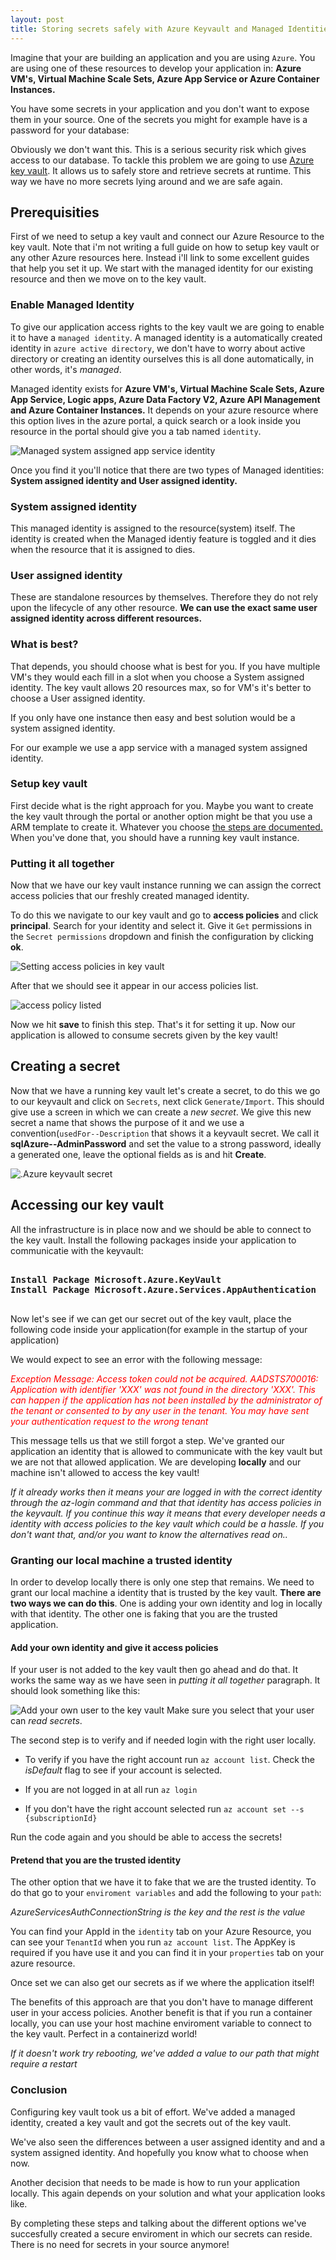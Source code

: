 ```yaml
---
layout: post
title: Storing secrets safely with Azure Keyvault and Managed Identities
---
```


Imagine that your are building an application and you are using `Azure`. You are using one of these resources to develop your application in: **Azure VM's, Virtual Machine Scale Sets, Azure App Service or Azure Container Instances.**

You have some secrets in your application and you don't want to expose them in your source. One of the secrets you might for example have is a password for your database: 

<script src="https://gist.github.com/MarcBruins/351a7506a9f20718f258b2e33ca9b0ab.js"></script>

Obviously we don't want this. This is a serious security risk which gives access to our database. To tackle this problem we are going to use [Azure key vault](https://docs.microsoft.com/en-us/azure/key-vault/key-vault-overview). It allows us to safely store and retrieve secrets at runtime. This way we have no more secrets lying around and we are safe again. 

<!--more-->

## Prerequisities
First of we need to setup a key vault and connect our Azure Resource to the key vault. Note that i'm not writing a full guide on how to setup key vault or any other Azure resources here. Instead i'll link to some excellent guides that help you set it up. We start with the managed identity for our existing resource and then we move on to the key vault.

### Enable Managed Identity
To give our application access rights to the key vault we are going to enable it to have a `managed identity`. A managed identity is a automatically created identity in `azure active directory`, we don't have to worry about active directory or creating an identity ourselves this is all done automatically, in other words, it's *managed*.

Managed identity exists for **Azure VM's, Virtual Machine Scale Sets, Azure App Service, Logic apps, Azure Data Factory V2, Azure API Management and Azure Container Instances.** It depends on your azure resource where this option lives in the azure portal, a quick search or a look inside you resource in the portal should give you a tab named `identity`.

![Managed system assigned app service identity](../public/img/system-assigned-identity-app-service.PNG)

Once you find it you'll notice that there are two types of Managed identities: **System assigned identity and User assigned identity.**

### System assigned identity
This managed identity is assigned to the resource(system) itself. The identity is created when the Managed identiy feature is toggled and it dies when the resource that it is assigned to dies.

### User assigned identity
These are standalone resources by themselves. Therefore they do not rely upon the lifecycle of any other resource. **We can use the exact same user assigned identity across different resources.** 

### What is best?
That depends, you should choose what is best for you. If you have multiple VM's they would each fill in a slot when you choose a System assigned identity. The key vault allows 20 resources max, so for VM's it's better to choose a User assigned identity. 

If you only have one instance then easy and best solution would be a system assigned identity.

For our example we use a app service with a managed system assigned identity.

### Setup key vault
First decide what is the right approach for you. Maybe you want to create the key vault through the portal or another option might be that you use a ARM template to create it. Whatever you choose [the steps are documented.](https://docs.microsoft.com/en-us/azure/key-vault/) When you've done that, you should have a running key vault instance.

### Putting it all together
Now that we have our key vault instance running we can assign the correct access policies that our freshly created managed identity. 

To do this we navigate to our key vault and go to **access policies** and click **principal**. Search for your identity and select it. Give it `Get` permissions in the `Secret permissions` dropdown and finish the configuration by clicking **ok**.

![Setting access policies in key vault](../public/img/setting-access-policies-in-key-vault.PNG)

After that we should see it appear in our access policies list.

![access policy listed](../public/img/access-policy-listed.PNG)

Now we hit **save** to finish this step. That's it for setting it up. Now our application is allowed to consume secrets given by the key vault!

## Creating a secret
Now that we have a running key vault let's create a secret, to do this we go to our keyvault and click on `Secrets`, next click `Generate/Import`. This should give use a screen in which we can create a *new secret*. We give this new secret a name that shows the purpose of it and we use a convention(`usedFor--Description` that shows it a keyvault secret. We call it **sqlAzure--AdminPassword** and set the value to a strong password, ideally a generated one, leave the optional fields as is and hit **Create**.

![.Azure keyvault secret](../public/img/creating-a-secret.PNG)

## Accessing our key vault
All the infrastructure is in place now and we should be able to connect to the key vault. Install the following packages inside your application to communicatie with the keyvault:

<pre>
<b>
Install Package Microsoft.Azure.KeyVault 
Install Package Microsoft.Azure.Services.AppAuthentication
</b>
</pre>

Now let's see if we can get our secret out of the key vault, place the following code inside your application(for example in the startup of your application)

<script src="https://gist.github.com/MarcBruins/d2f1b9bc4cee2e3bf21e909b946a493f.js"></script>

We would expect to see an error with the following message:

<span style="color:red">
<i>
Exception Message: Access token could not be acquired. AADSTS700016: Application with identifier 'XXX' was not found in the directory 'XXX'. This can happen if the application has not been installed by the administrator of the tenant or consented to by any user in the tenant. You may have sent your authentication request to the wrong tenant
</i>
</span>

This message tells us that we still forgot a step. We've granted our application an identity that is allowed to communicate with the key vault but we are not that allowed application. We are developing **locally** and our machine isn't allowed to access the key vault! 

  *If it already works then it means your are logged in with the correct identity through the az-login command and that that identity has access policies in the keyvault. If you continue this way it means that every developer needs a identity with access policies to the key vault which could be a hassle. If you don't want that, and/or you want to know the alternatives read on..*

### Granting our local machine a trusted identity
In order to develop locally there is only one step that remains. We need to grant our local machine a identity that is trusted by the key vault. **There are two ways we can do this**. One is adding your own identity and log in locally with that identity. The other one is faking that you are the trusted application.


#### Add your own identity and give it access policies
If your user is not added to the key vault then go ahead and do that. It works the same way as we have seen in *putting it all together* paragraph. It should look something like this:

![Add your own user to the key vault](../public/img/add-own-identity-to-key-vault.PNG)
Make sure you select that your user can *read secrets*. 

The second step is to verify and if needed login with the right user locally. 

* To verify if you have the right account run `az account list`. Check the *isDefault* flag to see if your account is selected.
  
* If you are not logged in at all run `az login`
  
* If you don't have the right account selected run `az account set --s {subscriptionId}`

Run the code again and you should be able to access the secrets!

#### Pretend that you are the trusted identity
The other option that we have it to fake that we are the trusted identity. To do that go to your `enviroment variables` and add the following to your `path`:

<script src="https://gist.github.com/MarcBruins/b8d9ac6daf8978d30d48fb0a618e29e1.js"></script>
*AzureServicesAuthConnectionString is the key and the rest is the value*

You can find your AppId in the `identity` tab on your Azure Resource, you can see your `TenantId` when you run `az account list`. The AppKey is required if you have use it and you can find it in your `properties` tab on your azure resource.

Once set we can also get our secrets as if we where the application itself! 

The benefits of this approach are that you don't have to manage different user in your access policies. Another benefit is that if you run a container locally, you can use your host machine enviroment variable to connect to the key vault. Perfect in a containerizd world!

*If it doesn't work try rebooting, we've added a value to our path that might require a restart* 

### Conclusion
Configuring key vault took us a bit of effort. We've added a managed identity, created a key vault and got the secrets out of the key vault. 

We've also seen the differences between a user assigned identity and and a system assigned identity. And hopefully you know what to choose when now.

Another decision that needs to be made is how to run your application locally. This again depends on your solution and what your application looks like. 

By completing these steps and talking about the different options we've succesfully created a secure enviroment in which our secrets can reside. There is no need for secrets in your source anymore!



